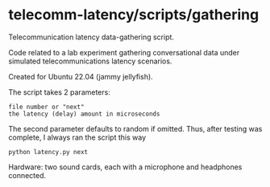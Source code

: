 # telecomm-latency/scripts/gathering
Telecommunication latency data-gathering script.

Code related to a lab experiment gathering conversational data under simulated telecommunications latency scenarios.


Created for Ubuntu 22.04 (jammy jellyfish).

The script takes 2 parameters:

    file number or "next"
    the latency (delay) amount in microseconds

The second parameter defaults to random if omitted. Thus, after testing was complete, I always ran the script this way

    python latency.py next

Hardware: two sound cards, each with a microphone and headphones connected. 
